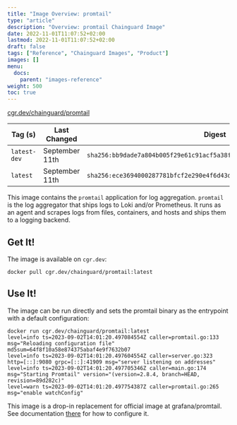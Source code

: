 ```yaml
---
title: "Image Overview: promtail"
type: "article"
description: "Overview: promtail Chainguard Image"
date: 2022-11-01T11:07:52+02:00
lastmod: 2022-11-01T11:07:52+02:00
draft: false
tags: ["Reference", "Chainguard Images", "Product"]
images: []
menu:
  docs:
    parent: "images-reference"
weight: 500
toc: true
---
```


[cgr.dev/chainguard/promtail](https://github.com/chainguard-images/images/tree/main/images/promtail)

| Tag (s)       | Last Changed   | Digest                                                                    |
|---------------|----------------|---------------------------------------------------------------------------|
|  `latest-dev` | September 11th | `sha256:bb9dade7a804b005f29e61c91acf5a38fad8534a1ace0a1fd2aaafd88646c8c3` |
|  `latest`     | September 11th | `sha256:ece3694000287781bfcf2e290e4f6d43db4b554625cc28400a3f4eca3ba3243b` |



This image contains the `promtail` application for log aggregation.
`promtail` is the log aggregator that ships logs to Loki and/or Prometheus.
It runs as an agent and scrapes logs from files, containers, and hosts and ships them to a logging backend.

## Get It!

The image is available on `cgr.dev`:

```
docker pull cgr.dev/chainguard/promtail:latest
```

## Use It!

The image can be run directly and sets the promtail binary as the entrypoint with a default configuration:

```
docker run cgr.dev/chainguard/promtail:latest
level=info ts=2023-09-02T14:01:20.497084554Z caller=promtail.go:133 msg="Reloading configuration file" md5sum=64f8f10a58e874375abaf4e9f7632b07
level=info ts=2023-09-02T14:01:20.497604554Z caller=server.go:323 http=[::]:9080 grpc=[::]:41909 msg="server listening on addresses"
level=info ts=2023-09-02T14:01:20.497705346Z caller=main.go:174 msg="Starting Promtail" version="(version=2.8.4, branch=HEAD, revision=89d282c)"
level=warn ts=2023-09-02T14:01:20.497754387Z caller=promtail.go:265 msg="enable watchConfig"
```

This image is a drop-in replacement for official image at grafana/promtail.
See documentation [there](https://github.com/grafana/loki/blob/main/cmd/promtail/Dockerfile#L9) for how to configure it.

